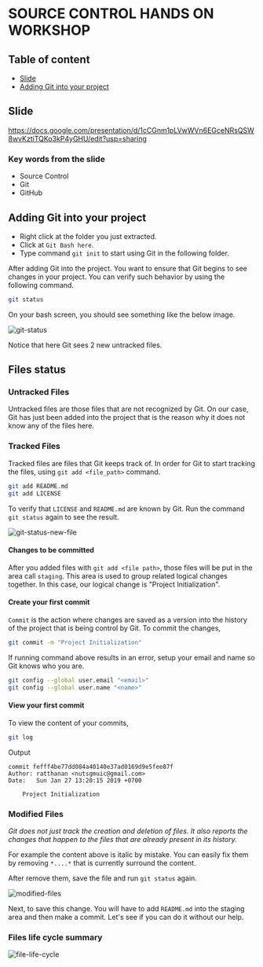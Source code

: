 # SOURCE CONTROL HANDS ON WORKSHOP

## Table of content

* [Slide](#Slide)
* [Adding Git into your project](#Adding-Git-into-your-project)

## Slide
https://docs.google.com/presentation/d/1cCGnm1pLVwWVn6EGceNRsQSW8wvKztiTQKo3kP4yGHU/edit?usp=sharing

### Key words from the slide
* Source Control
* Git
* GitHub

## Adding Git into your project
* Right click at the folder you just extracted.
* Click at `Git Bash here`.
* Type command `git init` to start using Git in the following folder.

After adding Git into the project. You want to ensure that Git begins to see changes in your project. You can verify such behavior by using the following command.

```sh
git status
```
 On your bash screen, you should see something like the below image.

 ![git-status](https://user-images.githubusercontent.com/4034609/51797523-e6aaa700-2237-11e9-8f04-50d640936fbb.png)

 Notice that here Git sees 2 new untracked files.

## Files status
### Untracked Files
Untracked files are those files that are not recognized by Git. On our case, Git has just been added into the project that is the reason why it does not know any of the files here.

### Tracked Files
Tracked files are files that Git keeps track of. In order for Git to start tracking the files, using `git add <file_path>` command.
```sh
git add README.md
git add LICENSE
```
To verify that `LICENSE` and `README.md` are known by Git. Run the command `git status` again to see the result.

![git-status-new-file](https://user-images.githubusercontent.com/4034609/51797637-afd59080-2239-11e9-8cdc-ccf050d6e06c.png)

#### Changes to be committed
After you added files with `git add <file path>`, those files will be put in the area call `staging`. This area is used to group related logical changes together. In this case, our logical change is "Project Initialization".

#### Create your first commit
`Commit` is the action where changes are saved as a version into the history of the project that is being control by Git. To commit the changes,

```sh
git commit -m "Project Initialization"
```

If running command above results in an error, setup your email and name so Git knows who you are.

```sh
git config --global user.email "<email>"
git config --global user.name "<name>"
```

#### View your first commit
To view the content of your commits,

```sh
git log
```

Output
```
commit fefff4be77dd084a40140e37ad0169d9e5fee87f
Author: ratthanan <nutsgmuic@gmail.com>
Date:   Sun Jan 27 13:20:15 2019 +0700

    Project Initialization
```

### Modified Files
*Git does not just track the creation and deletion of files. It also reports the changes that happen to the files that are already present in its history.*

For example the content above is italic by mistake. You can easily fix them by removing `*....*` that is currently surround the content.

After remove them, save the file and run `git status` again.

![modified-files](https://user-images.githubusercontent.com/4034609/51798170-02ff1180-2241-11e9-8c51-259a7cabba58.png)

Next, to save this change. You will have to add `README.md` into the staging area and then make a commit. Let's see if you can do it without our help. 

### Files life cycle summary
![file-life-cycle](https://user-images.githubusercontent.com/11821799/51426727-375f4600-1c21-11e9-82f2-f95112e20cd1.png)